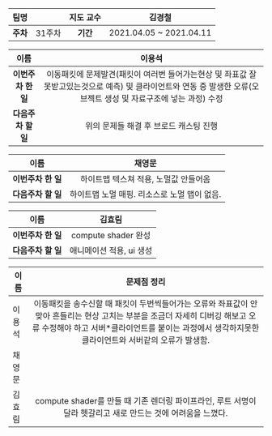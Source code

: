 |   팀명   |        | 지도 교수 |         김경철          |
| :------: | :----: | :-------: | :---------------------: |
| **주차** | 31주차 | **기간**  | 2021.04.05 ~ 2021.04.11 |

|        이름        |                            이용석                            |
| :----------------: | :----------------------------------------------------------: |
| **이번주차 한 일** | 이동패킷에 문제발견(패킷이 여러번 들어가는현상 및 좌표값 잘못받고있는것으로 예측) 및 클라이언트와 연동 중 발생한 오류(오브젝트 생성 및 자료구조에 넣는 과정) 수정 |
| **다음주차 할 일** |            위의 문제들 해결 후 브로드 캐스팅 진행            |

|        이름        |                    채영문                    |
| :----------------: | :------------------------------------------: |
| **이번주차 한 일** |    하이트맵 텍스쳐 적용, 노멀값 안들어옴     |
| **다음주차 할 일** | 하이트맵 노멀 매핑. 리소스로 노멀 맵이 없음. |

|        이름        |          김효림          |
| :----------------: | :----------------------: |
| **이번주차 한 일** |   compute shader 완성    |
| **다음주차 할 일** | 애니메이션 적용, ui 생성 |

| 이름   |                         문제점 정리                          |
| ------ | :----------------------------------------------------------: |
| 이용석 | 이동패킷을 송수신할 때 패킷이 두번씩들어가는 오류와 좌표값이 안맞아 흔들리는 현상 고치는 부분을 조금더 자세히 디버깅 해보고 오류 수정해야 하고 서버*클라이언트를 붙이는 과정에서 생각하지못한 클라이언트와 서버같의 오류가 발생함. |
| 채영문 |                                                              |
| 김효림 | compute shader를 만들 때 기존 렌더링 파이프라인, 루트 서명이 달라 헷갈리고 새로 만드는 것에 어려움을 느꼈다. |

